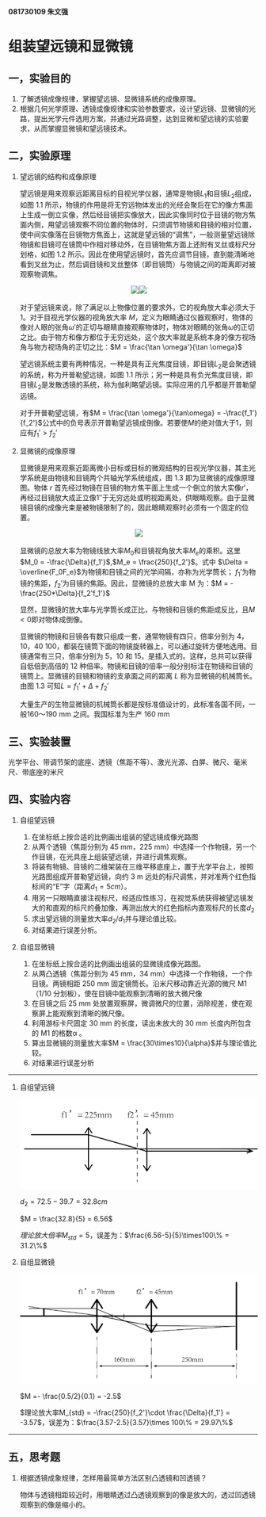 **081730109 朱文强**

# 组装望远镜和显微镜

## 一，实验目的

1. 了解透镜成像规律，掌握望远镜、显微镜系统的成像原理。
2. 根据几何光学原理、透镜成像规律和实验参数要求，设计望远镜、显微镜的光路，提出光学元件选用方案，并通过光路调整，达到显微和望远镜的实验要求，从而掌握显微镜和望远镜技术。

## 二，实验原理

1. 望远镜的结构和成像原理

    望远镜是用来观察远距离目标的目视光学仪器，通常是物镜$L_1$和目镜$L_2$组成，如图 1.1 所示，物镜的作用是将无穷远物体发出的光经会聚后在它的像方焦面上生成一倒立实像，然后经目镜把实像放大，因此实像同时位于目镜的物方焦面内侧，用望远镜观察不同位置的物体时，只须调节物镜和目镜的相对位置，使中间实像落在目镜物方焦面上，这就是望远镜的“调焦”，一般测量望远镜除物镜和目镜可在镜筒中作相对移动外，在目镜物焦方面上还附有叉丝或标尺分划格，如图 1.2 所示。因此在使用望远镜时，首先应调节目镜，直到能清晰地看到叉丝为止，然后调目镜和叉丝整体（即目镜筒）与物镜之间的距离即对被观察物调焦。

    <div align = 'center'><image src = '1.png'><image src = '2.png'>

    <div align = 'left'>

    对于望远镜来说，除了满足以上物像位置的要求外，它的视角放大率必须大于 1。对于目视光学仪器的视角放大率 $M$，定义为眼睛通过仪器观察时，物体的像对人眼的张角$\omega'$的正切与眼睛直接观察物体时，物体对眼睛的张角$\omega$的正切之比。由于物方和像方都位于无穷远处，这个放大率就是系统本身的像方视场角与物方视场角的正切之比：$M = \frac{\tan \omega'}{\tan \omega}$

    望远镜系统主要有两种情况，一种是具有正光焦度目镜，即目镜$L_2$是会聚透镜的系统，称为开普勒望远镜，如图 1.1 所示；另一种是具有负光焦度目镜，即目镜$L_2$是发散透镜的系统，称为伽利略望远镜。实际应用的几乎都是开普勒望远镜。

    对于开普勒望远镜，有$M = \frac{\tan \omega'}{\tan\omega} = -\frac{f_1'}{f_2'}$公式中的负号表示开普勒望远镜成倒像。若要使$M$的绝对值大于1，则应有$f_1'>f_2'$

2. 显微镜的成像原理

    显微镜是用来观察近距离微小目标或目标的微观结构的目视光学仪器，其主光学系统是由物镜和目镜两个共轴光学系统组成，图 1.3 即为显微镜的成像原理图。物体 $r$ 首先经过物镜在目镜的物方焦平面上生成一个倒立的放大实像$r'$，再经过目镜放大成正立像$1''$于无穷远处或明视距离处，供眼睛观察。由于显微镜目镜的成像光束是被物镜限制了的，因此眼睛观察时必须有一个固定的位置。

    <div align = 'center'><image src = '3.png'>

    <div align = 'left'>

    显微镜的总放大率为物镜线放大率$M_0$和目镜视角放大率$M_e$的乘积。这里$M_0 = -\frac{\Delta}{f_1'}$,$M_e = \frac{250}{f_2'}$。式中 $\Delta = \overline{F_0F_e}$为物镜和目镜之间的光学间隔，亦称为光学筒长； $f_1'$为物镜的焦距，$f_2'$为目镜的焦距。因此，显微镜的总放大率 M 为：$M = -\frac{250*\Delta}{f_2'f_1'}$

    显然，显微镜的放大率与光学筒长成正比，与物镜和目镜的焦距成反比，且$M<0$即对物体成倒像。

    显微镜的物镜和目镜各有数只组成一套，通常物镜有四只，倍率分别为 4，10，40 100，都装在镜筒下面的物镜旋转器上，可以通过旋转方便地选用。目镜通常有三只，倍率分别为 5，10 和 15，是插入式的。这样，总共可以获得自低倍到高倍的 12 种倍率。物镜和目镜的倍率一般分别标注在物镜和目镜的镜筒上。显微镜的目镜和物镜的支承面之间的距离 $L$ 称为显微镜的机械筒长。由图 1.3 可知$L = f_1'+\Delta+f_2'$
    
    大量生产的生物显微镜的机械筒长都是按标准值设计的，此标准各国不同，一般160～190 mm 之间。我国标准为生产 160 mm

## 三、实验装置

光学平台、带调节架的底座、透镜（焦距不等）、激光光源、白屏、微尺、毫米尺、带底座的米尺

## 四、实验内容

1. 自组望远镜
   
    1. 在坐标纸上按合适的比例画出组装的望远镜成像光路图
    2. 从两个透镜（焦距分别为 45 mm，225 mm）中选择一个作物镜，另一个作目镜，在光具座上组装望远镜，并进行调焦观察。
    3. 将装有物镜、目镜的二维架装在三维平移底座上，置于光学平台上，按照光路图组成开普勒望远镜，向约 3 m 远处的标尺调焦，并对准两个红色指标间的“E”字（距离$d_1=5 cm$）。
    4. 用另一只眼睛直接注视标尺，经适应性练习，在视觉系统获得被望远镜发大的和直观的标尺的叠加像，再测出放大的红色指标内直观标尺的长度$d_2$
    5. 求出望远镜的测量放大率$d_2/d_1$并与理论值比较。
    6. 对结果进行误差分析。

2. 自组显微镜

    1. 在坐标纸上按合适的比例画出组装的显微镜成像光路图。
    2. 从两凸透镜（焦距分别为 45 mm，34 mm）中选择一个作物镜，一个作目镜。两镜相距 250 mm 固定镜筒长。沿米尺移动靠近光源的微尺 M1（1/10 分划板），使在目镜中能观察到清晰的放大微尺像
    3. 在目镜之后 25 mm 处放置观察屏，微调微尺的位置，消除视差，使在观察屏上能观察到清晰的微尺像。
    4. 利用游标卡尺固定 30 mm 的长度，读出未放大的 30 mm 长度内所包含的 M1 的格数α 。
    5. 算出显微镜的测量放大率$M = \frac{30\times10}{\alpha}$并与理论值比较。
    6. 对结果进行误差分析
---

1. 自组望远镜

    ![](4.png)

    $d_2 = 72.5-39.7 = 32.8cm$

    $M = \frac{32.8}{5} = 6.56$

    $理论放大倍率M_{std} = 5$，误差为：$\frac{6.56-5}{5}\times100\% = 31.2\%$

2. 自组显微镜

    ![](5.png)

    $M =- \frac{0.5/2}{0.1} = -2.5$

    $理论放大率M_{std} = -\frac{250}{f_2'}\cdot \frac{\Delta}{f_1'} = -3.57$，误差为：$\frac{3.57-2.5}{3.57}\times 100\% = 29.97\%$

---
## 五，思考题

1. 根据透镜成象规律，怎样用最简单方法区别凸透镜和凹透镜？

    物体与透镜相距较近时，用眼睛透过凸透镜观察到的像是放大的，透过凹透镜观察到的像是缩小的。

